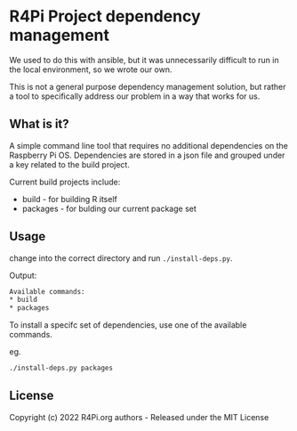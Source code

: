 # R4Pi Project dependency management

We used to do this with ansible, but it was unnecessarily difficult to run in
the local environment, so we wrote our own.

This is not a general purpose dependency management solution, but rather a tool
to specifically address our problem in a way that works for us.

## What is it?

A simple command line tool that requires no additional dependencies on the
Raspberry Pi OS. Dependencies are stored in a json file and grouped under a key 
related to the build project.

Current build projects include:

* build - for building R itself
* packages - for bulding our current package set

## Usage

change into the correct directory and run `./install-deps.py`.

Output:

``` default
Available commands:
* build
* packages
```

To install a specifc set of dependencies, use one of the available commands.

eg.

``` bash
./install-deps.py packages
```

## License

Copyright (c) 2022 R4Pi.org authors - Released under the MIT License


